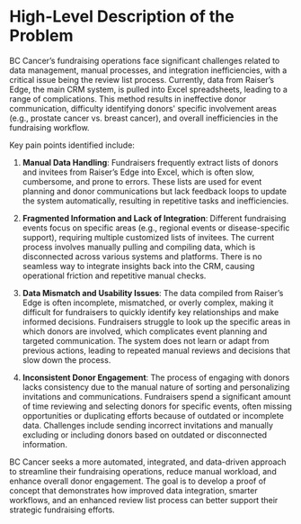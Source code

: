 # High-Level Description of the Problem

BC Cancer’s fundraising operations face significant challenges related to data management, manual processes, and integration inefficiencies, with a critical issue being the review list process. Currently, data from Raiser’s Edge, the main CRM system, is pulled into Excel spreadsheets, leading to a range of complications. This method results in ineffective donor communication, difficulty identifying donors' specific involvement areas (e.g., prostate cancer vs. breast cancer), and overall inefficiencies in the fundraising workflow.

Key pain points identified include:

1. **Manual Data Handling**: Fundraisers frequently extract lists of donors and invitees from Raiser’s Edge into Excel, which is often slow, cumbersome, and prone to errors. These lists are used for event planning and donor communications but lack feedback loops to update the system automatically, resulting in repetitive tasks and inefficiencies.

2. **Fragmented Information and Lack of Integration**: Different fundraising events focus on specific areas (e.g., regional events or disease-specific support), requiring multiple customized lists of invitees. The current process involves manually pulling and compiling data, which is disconnected across various systems and platforms. There is no seamless way to integrate insights back into the CRM, causing operational friction and repetitive manual checks.

3. **Data Mismatch and Usability Issues**: The data compiled from Raiser’s Edge is often incomplete, mismatched, or overly complex, making it difficult for fundraisers to quickly identify key relationships and make informed decisions. Fundraisers struggle to look up the specific areas in which donors are involved, which complicates event planning and targeted communication. The system does not learn or adapt from previous actions, leading to repeated manual reviews and decisions that slow down the process.

4. **Inconsistent Donor Engagement**: The process of engaging with donors lacks consistency due to the manual nature of sorting and personalizing invitations and communications. Fundraisers spend a significant amount of time reviewing and selecting donors for specific events, often missing opportunities or duplicating efforts because of outdated or incomplete data. Challenges include sending incorrect invitations and manually excluding or including donors based on outdated or disconnected information.

BC Cancer seeks a more automated, integrated, and data-driven approach to streamline their fundraising operations, reduce manual workload, and enhance overall donor engagement. The goal is to develop a proof of concept that demonstrates how improved data integration, smarter workflows, and an enhanced review list process can better support their strategic fundraising efforts.
